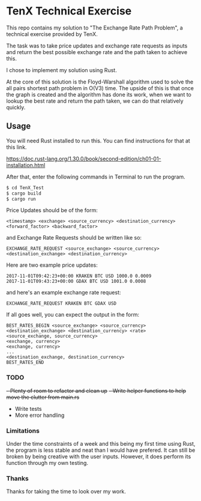 # TenX Technical Exercise

This repo contains my solution to "The Exchange Rate Path Problem", a technical exercise provided by TenX.

The task was to take price updates and exchange rate requests as inputs and return the best possible exchange rate and the path taken to achieve this.

I chose to implement my solution using Rust.

At the core of this solution is the Floyd-Warshall algorithm used to solve the all pairs shortest path problem in O(V3) time.
The upside of this is that once the graph is created and the algorithm has done its work, when we want to lookup the best rate and return the path taken, we can do that relatively quickly. 


## Usage

You will need Rust installed to run this. You can find instructions for that at this link.

https://doc.rust-lang.org/1.30.0/book/second-edition/ch01-01-installation.html

After that, enter the following commands in Terminal to run the program.
```sh
$ cd TenX_Test
$ cargo build
$ cargo run
```

Price Updates should be of the form:
```
<timestamp> <exchange> <source_currency> <destination_currency> <forward_factor> <backward_factor>
```
and Exchange Rate Requests should be written like so:
```
EXCHANGE_RATE_REQUEST <source_exchange> <source_currency> <destination_exchange> <destination_currency>
```

Here are two example price updates:
```
2017-11-01T09:42:23+00:00 KRAKEN BTC USD 1000.0 0.0009
2017-11-01T09:43:23+00:00 GDAX BTC USD 1001.0 0.0008
```
and here's an example exchange rate request:
```
EXCHANGE_RATE_REQUEST KRAKEN BTC GDAX USD
```
If all goes well, you can expect the output in the form:
```
BEST_RATES_BEGIN <source_exchange> <source_currency> <destination_exchange> <destination_currency> <rate>
<source_exchange, source_currency>
<exchange, currency>
<exchange, currency>
...
<destination_exchange, destination_currency>
BEST_RATES_END
```

### TODO
~~- Plenty of room to refactor and clean up~~
~~- Write helper functions to help move the clutter from main.rs~~
- Write tests
- More error handling

### Limitations
Under the time constraints of a week and this being my first time using Rust, the program is less stable and neat than I would have prefered. It can still be broken by being creative with the user inputs. However, it does perform its function through my own testing.

### Thanks
Thanks for taking the time to look over my work. 
